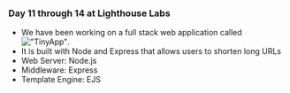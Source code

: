 ### Day 11 through 14 at Lighthouse Labs

* We have been working on a full stack web application called !["TinyApp"](https://github.com/JaredFlomen/tinyapp). 
* It is built with Node and Express that allows users to shorten long URLs
* Web Server: Node.js
* Middleware: Express
* Template Engine: EJS

